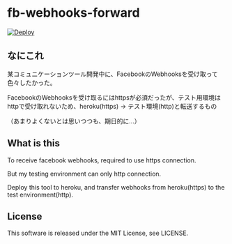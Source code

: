 # fb-webhooks-forward

[![Deploy](https://www.herokucdn.com/deploy/button.svg)](https://heroku.com/deploy?template=https://github.com/nyan-salmon/fb-webhooks-forward)

## なにこれ
某コミュニケーションツール開発中に、FacebookのWebhooksを受け取って色々したかった。

FacebookのWebhooksを受け取るにはhttpsが必須だったが、テスト用環境はhttpで受け取れないため、heroku(https) -> テスト環境(http)と転送するもの

（あまりよくないとは思いつつも、期日的に...）

## What is this
To receive facebook webhooks, required to use https connection.

But my testing environment can only http connection.

Deploy this tool to heroku, and transfer webhooks from heroku(https) to the test environment(http).

## License
This software is released under the MIT License, see LICENSE.
